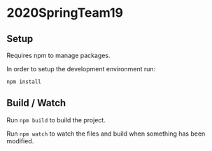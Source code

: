 # 2020SpringTeam19

## Setup
Requires npm to manage packages.

In order to setup the development environment run:

`npm install`

## Build / Watch

Run `npm build` to build the project.

Run `npm watch` to watch the files and build when something has been modified.